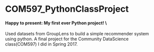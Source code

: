 # COM597_PythonClassProject
#### Happy to present: My first ever Python project! \
Used datasets from GroupLens to build a simple recommender system using python. A final project for the Community DataScience class(COM597) I did in Spring 2017.
